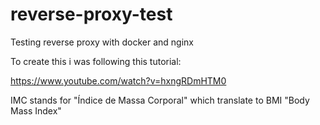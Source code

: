# reverse-proxy-test
Testing reverse proxy with docker and nginx


To create this i was following this tutorial:

https://www.youtube.com/watch?v=hxngRDmHTM0




IMC stands for "Índice de Massa Corporal" which translate to BMI "Body Mass Index"